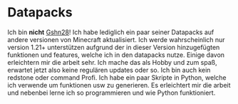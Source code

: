 # Datapacks

Ich bin **nicht** [Gshn28](https://www.youtube.com/@Gshn28/videos)! Ich habe lediglich ein paar seiner Datapacks auf andere versionen von Minecraft aktualisiert. Ich werde wahrscheinlich nur version 1.21+ unterstützen aufgrund der in dieser Version hinzugefügten funktionen und features, welche ich in den datapacks nutze. Einige davon erleichtern mir die arbeit sehr. Ich mache das als Hobby und zum spaß, erwartet jetzt also keine regulären updates oder so. Ich bin auch kein redstone oder command Profi. Ich habe ein paar Skripte in Python, welche ich verwende um funktionen usw zu generieren. Es erleichtert mir die arbeit und nebenbei lerne ich so programmieren und wie Python funktioniert.
